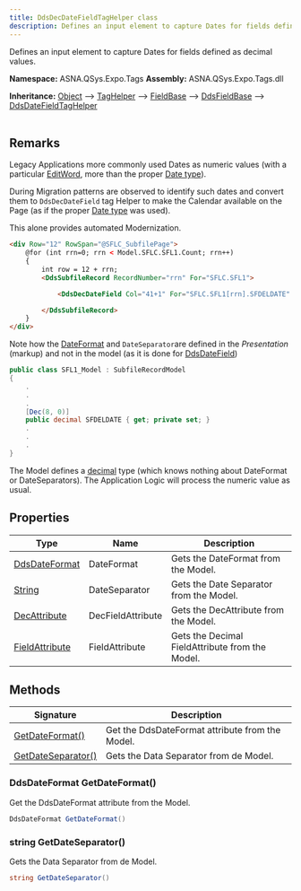 ```yaml
---
title: DdsDecDateFieldTagHelper class
description: Defines an input element to capture Dates for fields defined as decimal values.
---
```


Defines an input element to capture Dates for fields defined as decimal values.

**Namespace:** ASNA.QSys.Expo.Tags
**Assembly:** ASNA.QSys.Expo.Tags.dll

**Inheritance:** [Object](https://docs.microsoft.com/en-us/dotnet/api/system.object) --> [TagHelper](https://learn.microsoft.com/en-us/dotnet/api/microsoft.aspnetcore.razor.taghelpers.taghelper?view=aspnetcore-8.0) --> [FieldBase](/reference/expo/qsys-expo-tags/field-base.html) --> [DdsFieldBase](/reference/expo/qsys-expo-tags/dds-field-base.html) --> [DdsDateFieldTagHelper](/reference/expo/qsys-expo-tags/dds-date-field-tag-helper.html)
<br>
<br>

## Remarks

Legacy Applications more commonly used Dates as numeric values (with a particular [EditWord](/reference/expo/qsys-expo-model/edit-word.html), more than the proper [Date type](https://www.ibm.com/docs/en/i/7.3?topic=fields-example-date-time-timestamp-dds)).

During Migration patterns are observed to identify such dates and convert them to `DdsDecDateField` tag Helper to make the Calendar available on the Page (as if the proper [Date type](https://www.ibm.com/docs/en/i/7.3?topic=fields-example-date-time-timestamp-dds) was used).

This alone provides automated Modernization.

```html
<div Row="12" RowSpan="@SFLC_SubfilePage">
    @for (int rrn=0; rrn < Model.SFLC.SFL1.Count; rrn++)
    {
        int row = 12 + rrn;
        <DdsSubfileRecord RecordNumber="rrn" For="SFLC.SFL1">

            <DdsDecDateField Col="41+1" For="SFLC.SFL1[rrn].SFDELDATE" DateFormat="ISO" DateSeparator="-" SuppressLeadingZeroes=true Color="Green : !61 , DarkBlue : 61" />

        </DdsSubfileRecord>
    }
</div>
```

Note how the [DateFormat](/reference/expo/qsys-expo-model/dds-date-format.html) and `DateSeparator`are defined in the *Presentation* (markup) and not in the model (as it is done for [DdsDateField](/reference/expo/qsys-expo-tags/dds-date-field-tag-helper.html))

```cs
public class SFL1_Model : SubfileRecordModel
{
    .
    .
    .
    [Dec(8, 0)]
    public decimal SFDELDATE { get; private set; }
    .
    .
    .
}
```
The Model defines a [decimal](https://docs.microsoft.com/en-us/dotnet/api/system.decimal) type (which knows nothing about DateFormat or DateSeparators). The Application Logic will process the numeric value as usual.


## Properties

| Type | Name | Description
| --- | --- | --- 
| [DdsDateFormat](/reference/expo/qsys-expo-model/dds-date-format.html) | DateFormat | Gets the DateFormat from the Model. |
| [String](https://learn.microsoft.com/en-us/dotnet/api/system.string?view=net-8.0) | DateSeparator | Gets the Date Separator from the Model. |
| [DecAttribute](/reference/expo/qsys-expo-model/dec-attribute.html) | DecFieldAttribute | Gets the DecAttribute from the Model. |
| [FieldAttribute](/reference/expo/qsys-expo-model/field-attribute.html) | FieldAttribute | Gets the Decimal FieldAttribute from the Model. |

## Methods

| Signature | Description |
| --- | --- |
| [GetDateFormat()](#ddsdateformat-getdateformat) | Get the DdsDateFormat attribute from the Model.
| [GetDateSeparator()](#string-getdateseparator) | Gets the Data Separator from de Model.

### DdsDateFormat GetDateFormat()

Get the DdsDateFormat attribute from the Model.

```cs
DdsDateFormat GetDateFormat()
```

### string GetDateSeparator()

Gets the Data Separator from de Model.

```cs
string GetDateSeparator()
```
